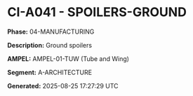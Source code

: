 # CI-A041 - SPOILERS-GROUND

**Phase:** 04-MANUFACTURING

**Description:** Ground spoilers

**AMPEL:** AMPEL-01-TUW (Tube and Wing)

**Segment:** A-ARCHITECTURE

**Generated:** 2025-08-25 17:27:29 UTC
